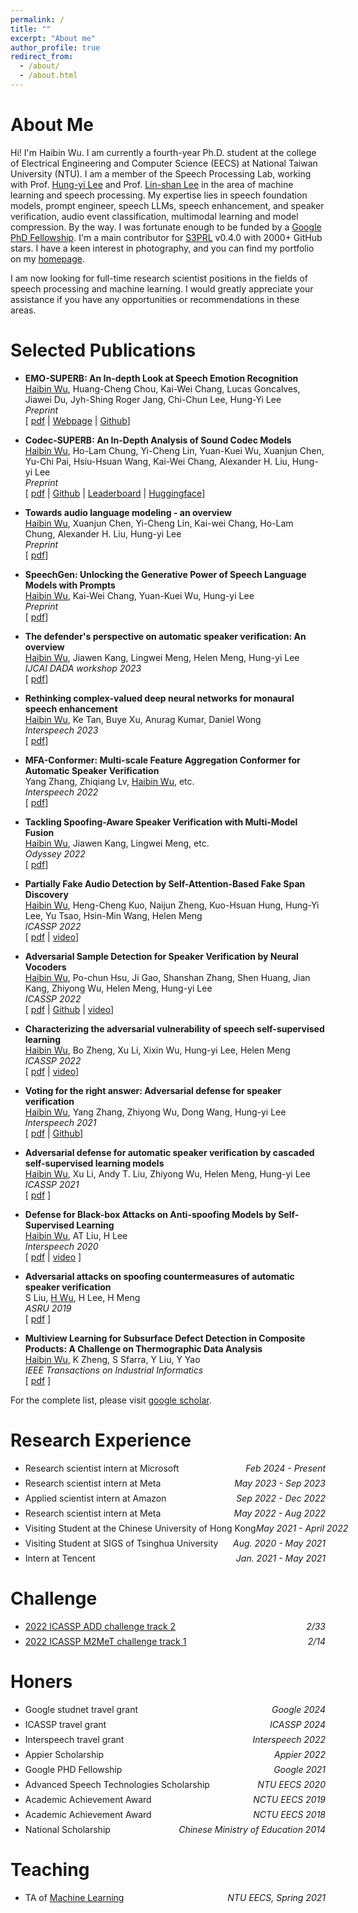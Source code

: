```yaml
---
permalink: /
title: ""
excerpt: "About me"
author_profile: true
redirect_from: 
  - /about/
  - /about.html
---
```



# About Me

Hi! I'm Haibin Wu. I am currently a fourth-year Ph.D. student at the college of Electrical Engineering and Computer Science (EECS) at National Taiwan University (NTU). I am a member of the Speech Processing Lab, working with Prof. [Hung-yi Lee](http://speech.ee.ntu.edu.tw/~tlkagk/) and Prof. [Lin-shan Lee](http://speech.ee.ntu.edu.tw/previous_version/lslNew.htm) in the area of machine learning and speech processing. My expertise lies in speech foundation models, prompt engineer, speech LLMs, speech enhancement, and speaker verification, audio event classification, multimodal learning and model compression. By the way. I was fortunate enough to be funded by a [Google PhD Fellowship](https://research.google/outreach/phd-fellowship/recipients/). I'm a main contributor for [S3PRL](https://github.com/s3prl/s3prl) v0.4.0 with 2000+ GitHub stars. I have a keen interest in photography, and you can find my portfolio on my [homepage](https://www.mipai.com.cn/frankwu).

I am now looking for full-time research scientist positions in the fields of speech processing and machine learning. I would greatly appreciate your assistance if you have any opportunities or recommendations in these areas.

<!-- 
[Publications](#publications) / [Teaching](#teaching) / [Honors](#honors) / [Side Projects](#projects) / [CV](files/cv.pdf)
-->
<!-- 
/ [Talks](#Talks) 
-->

# Selected Publications

- **EMO-SUPERB: An In-depth Look at Speech Emotion Recognition**<br/>
    <u>Haibin Wu</u>, Huang-Cheng Chou, Kai-Wei Chang, Lucas Goncalves, Jiawei Du, Jyh-Shing Roger Jang, Chi-Chun Lee, Hung-Yi Lee<br/>
    *Preprint*<br/>
    [ [pdf](https://arxiv.org/abs/2402.13018) | [Webpage](https://emosuperb.github.io/) | [Github](https://github.com/EMOsuperb/EMO-SUPERB-submission)]

- **Codec-SUPERB: An In-Depth Analysis of Sound Codec Models**<br/>
    <u>Haibin Wu</u>, Ho-Lam Chung, Yi-Cheng Lin, Yuan-Kuei Wu, Xuanjun Chen, Yu-Chi Pai, Hsiu-Hsuan Wang, Kai-Wei Chang, Alexander H. Liu, Hung-yi Lee<br/>
    *Preprint*<br/>
    [ [pdf](https://arxiv.org/abs/2402.13071) | [Github](https://github.com/voidful/Codec-SUPERB) | [Leaderboard](https://codecsuperb.com/) | [Huggingface](https://huggingface.co/Codec-SUPERB)]

- **Towards audio language modeling - an overview**<br/>
    <u>Haibin Wu</u>, Xuanjun Chen, Yi-Cheng Lin, Kai-wei Chang, Ho-Lam Chung, Alexander H. Liu, Hung-yi Lee<br/>
    *Preprint*<br/>
    [ [pdf](https://arxiv.org/abs/2402.13236)]

- **SpeechGen: Unlocking the Generative Power of Speech Language Models with Prompts**<br/>
    <u>Haibin Wu</u>, Kai-Wei Chang, Yuan-Kuei Wu, Hung-yi Lee<br/>
    *Preprint*<br/>
    [ [pdf](https://arxiv.org/abs/2306.02207)]

- **The defender's perspective on automatic speaker verification: An overview**<br/>
    <u>Haibin Wu</u>, Jiawen Kang, Lingwei Meng, Helen Meng, Hung-yi Lee<br/>
    *IJCAI DADA workshop 2023*<br/>
    [ [pdf](https://arxiv.org/abs/2305.12804)]

- **Rethinking complex-valued deep neural networks for monaural speech enhancement**<br/>
    <u>Haibin Wu</u>, Ke Tan, Buye Xu, Anurag Kumar, Daniel Wong<br/>
    *Interspeech 2023*<br/>
    [ [pdf](https://arxiv.org/abs/2301.04320)]

- **MFA-Conformer: Multi-scale Feature Aggregation Conformer for Automatic Speaker Verification**<br/>
    Yang Zhang, Zhiqiang Lv, <u>Haibin Wu</u>, etc.<br/>
    *Interspeech 2022*<br/>
    [ [pdf](https://arxiv.org/abs/2203.15249)]

- **Tackling Spoofing-Aware Speaker Verification with Multi-Model Fusion**<br/>
    <u>Haibin Wu</u>,  Jiawen Kang, Lingwei Meng, etc.<br/>
    *Odyssey 2022*<br/>
    [ [pdf](https://arxiv.org/abs/2206.09131)]

- **Partially Fake Audio Detection by Self-Attention-Based Fake Span Discovery**<br/>
    <u>Haibin Wu</u>, Heng-Cheng Kuo, Naijun Zheng, Kuo-Hsuan Hung, Hung-Yi Lee, Yu Tsao, Hsin-Min Wang, Helen Meng<br/>
    *ICASSP 2022*<br/>
    [ [pdf](https://arxiv.org/abs/2202.06684) | [video](https://www.youtube.com/watch?v=owPPvwN_Rfc)]

- **Adversarial Sample Detection for Speaker Verification by Neural Vocoders**<br/>
    <u>Haibin Wu</u>, Po-chun Hsu, Ji Gao, Shanshan Zhang, Shen Huang, Jian Kang, Zhiyong Wu, Helen Meng, Hung-yi Lee<br/>
    *ICASSP 2022*<br/>
    [ [pdf](https://arxiv.org/abs/2107.00309) | [Github](https://github.com/HaibinWu666/spot-adv-by-vocoder) | [video](https://youtu.be/7jD6iCzSgCM)]

- **Characterizing the adversarial vulnerability of speech self-supervised learning**<br/>
    <u>Haibin Wu</u>, Bo Zheng, Xu Li, Xixin Wu, Hung-yi Lee, Helen Meng<br/>
    *ICASSP 2022*<br/>
    [ [pdf](https://arxiv.org/abs/2111.04330) | [video](https://youtu.be/H_YVgo7y048)]

- **Voting for the right answer: Adversarial defense for speaker verification**<br/>
    <u>Haibin Wu</u>, Yang Zhang, Zhiyong Wu, Dong Wang, Hung-yi Lee<br/>
    *Interspeech 2021*<br/>
    [ [pdf](https://arxiv.org/abs/2106.07868) | [Github](https://github.com/thuhcsi/adsv_voting)]

- **Adversarial defense for automatic speaker verification by cascaded self-supervised learning models**<br/>
    <u>Haibin Wu</u>, Xu Li, Andy T. Liu, Zhiyong Wu, Helen Meng, Hung-yi Lee<br/>
    *ICASSP 2021*<br/>
    [ [pdf](https://arxiv.org/pdf/2102.07047.pdf) ]
    
- **Defense for Black-box Attacks on Anti-spoofing Models by Self-Supervised Learning**<br/>
    <u>Haibin Wu</u>, AT Liu, H Lee<br/>
    *Interspeech 2020*<br/>
    [ [pdf](https://arxiv.org/pdf/2006.03214.pdf) | [video](https://www.youtube.com/watch?v=k81atCYWpzg&t=666s) ]
    
- **Adversarial attacks on spoofing countermeasures of automatic speaker verification**<br/>
    S Liu, <u>H Wu</u>, H Lee, H Meng<br/>
    *ASRU 2019*<br/>
    [ [pdf](https://ieeexplore.ieee.org/stamp/stamp.jsp?tp=&arnumber=9003763) ]

- **Multiview Learning for Subsurface Defect Detection in Composite Products: A Challenge on Thermographic Data Analysis**<br/>
    <u>Haibin Wu</u>, K Zheng, S Sfarra, Y Liu, Y Yao<br/>
    *IEEE Transactions on Industrial Informatics*<br/>
    [ [pdf](https://ieeexplore.ieee.org/stamp/stamp.jsp?tp=&arnumber=8949715) ]

For the complete list, please visit [google scholar](https://scholar.google.com.tw/citations?user=-bB-WHEAAAAJ&hl=zh-TW).

# Research Experience
- <p style="display: flex; flex-direction: row; justify-content: space-between; margin: 0 0 0.5em;"><span style="flex: 0 0 auto">Research scientist intern at Microsoft</span> <span style="flex:  0 0 auto"><i>Feb 2024 - Present</i></span></p>

- <p style="display: flex; flex-direction: row; justify-content: space-between; margin: 0 0 0.5em;"><span style="flex: 0 0 auto">Research scientist intern at Meta</span> <span style="flex:  0 0 auto"><i>May 2023 - Sep 2023</i></span></p>

- <p style="display: flex; flex-direction: row; justify-content: space-between; margin: 0 0 0.5em;"><span style="flex: 0 0 auto">Applied scientist intern at Amazon</span> <span style="flex:  0 0 auto"><i>Sep 2022 - Dec 2022</i></span></p>

- <p style="display: flex; flex-direction: row; justify-content: space-between; margin: 0 0 0.5em;"><span style="flex: 0 0 auto">Research scientist intern at Meta</span> <span style="flex:  0 0 auto"><i>May 2022 - Aug 2022</i></span></p>

- <p style="display: flex; flex-direction: row; justify-content: space-between; margin: 0 0 0.5em;"><span style="flex: 0 0 auto">Visiting Student at the Chinese University of Hong Kong</span> <span style="flex:  0 0 auto"><i>May 2021 - April 2022</i></span></p>

- <p style="display: flex; flex-direction: row; justify-content: space-between; margin: 0 0 0.5em;"><span style="flex: 0 0 auto">Visiting Student at SIGS of Tsinghua University</span> <span style="flex:  0 0 auto"><i>Aug. 2020 - May 2021</i></span></p>

- <p style="display: flex; flex-direction: row; justify-content: space-between; margin: 0 0 0.5em;"><span style="flex: 0 0 auto">Intern at Tencent</span> <span style="flex:  0 0 auto"><i>Jan. 2021 - May 2021</i></span></p>


<!-- - <p style="display: flex; flex-direction: row; justify-content: space-between; margin: 0 0 0.5em;"><span style="flex: 0 0 auto">Research Assistant at National Tsinghua University</span> <span style="flex:  0 0 auto"><i>Sep. 2018 - Mar. 2019</i></span></p> -->

# Challenge
- <p style="display: flex; flex-direction: row; justify-content: space-between; margin: 0 0 0.5em;"><span style="flex: 0 0 auto"><a href="http://addchallenge.cn/add2022">2022 ICASSP ADD challenge track 2</a> </span> <span style="flex:  0 0 auto"><i>2/33</i></span></p>
- <p style="display: flex; flex-direction: row; justify-content: space-between; margin: 0 0 0.5em;"><span style="flex: 0 0 auto"><a href="https://www.alibabacloud.com/m2met-alimeeting">2022 ICASSP M2MeT challenge track 1</a> </span> <span style="flex:  0 0 auto"><i>2/14</i></span></p>
<!-- - <p style="display: flex; flex-direction: row; justify-content: space-between; margin: 0 0 0.5em;"><span style="flex: 0 0 auto">[2022 Interspeech SASV challenge](https://sasv-challenge.github.io/)</span> <span style="flex:  0 0 auto"><i>8/23</i></span></p> -->

# Honers
- <p style="display: flex; flex-direction: row; justify-content: space-between; margin: 0 0 0.5em;"><span style="flex: 0 0 auto">Google studnet travel grant</span> <span style="flex:  0 0 auto"><i>Google 2024</i></span></p>
- <p style="display: flex; flex-direction: row; justify-content: space-between; margin: 0 0 0.5em;"><span style="flex: 0 0 auto">ICASSP travel grant</span> <span style="flex:  0 0 auto"><i>ICASSP 2024</i></span></p>
- <p style="display: flex; flex-direction: row; justify-content: space-between; margin: 0 0 0.5em;"><span style="flex: 0 0 auto">Interspeech travel grant</span> <span style="flex:  0 0 auto"><i>Interspeech 2022</i></span></p>
- <p style="display: flex; flex-direction: row; justify-content: space-between; margin: 0 0 0.5em;"><span style="flex: 0 0 auto">Appier Scholarship</span> <span style="flex:  0 0 auto"><i>Appier 2022</i></span></p>
- <p style="display: flex; flex-direction: row; justify-content: space-between; margin: 0 0 0.5em;"><span style="flex: 0 0 auto">Google PHD Fellowship</span> <span style="flex:  0 0 auto"><i>Google 2021</i></span></p>
- <p style="display: flex; flex-direction: row; justify-content: space-between; margin: 0 0 0.5em;"><span style="flex: 0 0 auto">Advanced Speech Technologies Scholarship</span> <span style="flex:  0 0 auto"><i>NTU EECS 2020</i></span></p>
- <p style="display: flex; flex-direction: row; justify-content: space-between; margin: 0 0 0.5em;"><span style="flex: 0 0 auto">Academic Achievement Award</span> <span style="flex:  0 0 auto"><i>NCTU EECS 2019</i></span></p>
- <p style="display: flex; flex-direction: row; justify-content: space-between; margin: 0 0 0.5em;"><span style="flex: 0 0 auto">Academic Achievement Award</span> <span style="flex:  0 0 auto"><i>NCTU EECS 2018</i></span></p>
- <p style="display: flex; flex-direction: row; justify-content: space-between; margin: 0 0 0.5em;"><span style="flex: 0 0 auto">National Scholarship</span> <span style="flex:  0 0 auto"><i>Chinese Ministry of Education 2014</i></span></p>

# Teaching

- <p style="display: flex; flex-direction: row; justify-content: space-between; margin: 0 0 0.5em;"><span style="flex: 0 0 auto">TA of <a href="https://www.youtube.com/watch?v=Ye018rCVvOo&list=PLJV_el3uVTsMhtt7_Y6sgTHGHp1Vb2P2J/">Machine Learning</a></span> <span style="flex:  0 0 auto"><i>NTU EECS, Spring 2021</i></span></p>


<!-- # Projects

- Open Sourced End-to-end Speech Recognition System [ [code](https://github.com/Alexander-H-Liu/End-to-end-ASR-Pytorch) ![GitHub stars](https://img.shields.io/github/stars/Alexander-H-Liu/End-to-end-ASR-Pytorch?style=social&label=Star&maxAge=2592000) ]
- Mandarin Spoken QA System [ *[demo](http://deeplearning.website:8080/?fbclid=IwAR1G6mdk34Q9vA29KhKyn7AFNblR2iV3c2N21H7AbKXS9EN9VuFgO8vIrBE)* ] -->
